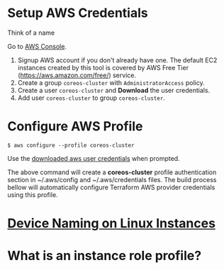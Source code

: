 
# Setup AWS Credentials

Think of a name

Go to [AWS Console](https://console.aws.amazon.com/).

1. Signup AWS account if you don't already have one. The default EC2 instances created by this tool is covered by AWS Free Tier (https://aws.amazon.com/free/) service.
2. Create a group `coreos-cluster` with `AdministratorAccess` policy.
3. Create a user `coreos-cluster` and __Download__ the user credentials.
4. Add user `coreos-cluster` to group `coreos-cluster`.

# Configure AWS Profile

```
$ aws configure --profile coreos-cluster
```

Use the [downloaded aws user credentials](#setup-aws-credentials) when prompted.

The above command will create a __coreos-cluster__ profile authentication section in ~/.aws/config and ~/.aws/credentials files. The build process bellow will automatically configure Terraform AWS provider credentials using this profile. 

# [Device Naming on Linux Instances](http://docs.aws.amazon.com/AWSEC2/latest/UserGuide/device_naming.html)


# What is an instance role profile?


# 
